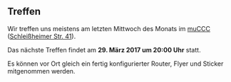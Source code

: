 ## Treffen

Wir treffen uns meistens am letzten Mittwoch des Monats im [muCCC](http://muc.ccc.de) ([Schleißheimer Str. 41](http://osm.org/go/0JAf0IVLh?node=2012031859)).

Das nächste Treffen findet am **29. März 2017 um 20:00 Uhr** statt.

Es können vor Ort gleich ein fertig konfigurierter Router, Flyer und Sticker mitgenommen werden.
